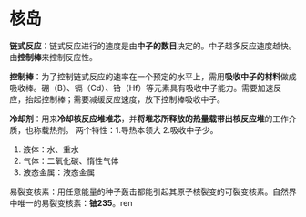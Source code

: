 # 核岛

**链式反应**：链式反应进行的速度是由**中子的数目**决定的。中子越多反应速度越快。由**控制棒**来控制反应性。

**控制棒**：为了控制链式反应的速率在一个预定的水平上，需用**吸收中子的材料**做成吸收棒。硼（B）、镉（Cd）、铪（Hf）等元素具有吸收中子能力。需要加速反应，抬起控制棒；需要减缓反应速度，放下控制棒吸收中子。

**冷却剂**：用来**冷却核反应堆堆芯**，并**将堆芯所释放的热量载带出核反应堆**的工作介质，也称载热剂。
两个特性：1.导热本领大 2.吸收中子少。

 1. 液体：水、重水
 2. 气体：二氧化碳、惰性气体
 3. 液态金属：液态金属

易裂变核素：用任意能量的种子轰击都能引起其原子核裂变的可裂变核素。自然界中唯一的易裂变核素：**铀235**。ren

<!--stackedit_data:
eyJoaXN0b3J5IjpbNjc5MTkzODY5LDQ0MDkwNTYxOV19
-->